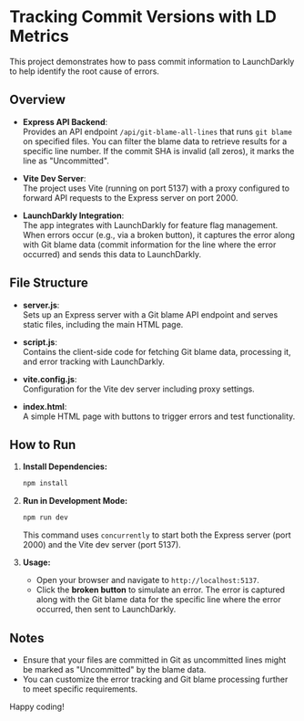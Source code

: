 # Tracking Commit Versions with LD Metrics

This project demonstrates how to pass commit information to LaunchDarkly to help identify the root cause of errors. 

## Overview

- **Express API Backend**:  
  Provides an API endpoint `/api/git-blame-all-lines` that runs `git blame` on specified files. You can filter the blame data to retrieve results for a specific line number. If the commit SHA is invalid (all zeros), it marks the line as "Uncommitted".

- **Vite Dev Server**:  
  The project uses Vite (running on port 5137) with a proxy configured to forward API requests to the Express server on port 2000.

- **LaunchDarkly Integration**:  
  The app integrates with LaunchDarkly for feature flag management. When errors occur (e.g., via a broken button), it captures the error along with Git blame data (commit information for the line where the error occurred) and sends this data to LaunchDarkly.

## File Structure

- **server.js**:  
  Sets up an Express server with a Git blame API endpoint and serves static files, including the main HTML page.

- **script.js**:  
  Contains the client-side code for fetching Git blame data, processing it, and error tracking with LaunchDarkly.

- **vite.config.js**:  
  Configuration for the Vite dev server including proxy settings.

- **index.html**:  
  A simple HTML page with buttons to trigger errors and test functionality.

## How to Run

1. **Install Dependencies:**
   ```bash
   npm install
   ```
2. **Run in Development Mode:**
   ```bash
   npm run dev
   ```
   This command uses `concurrently` to start both the Express server (port 2000) and the Vite dev server (port 5137).

3. **Usage:**
   - Open your browser and navigate to `http://localhost:5137`.
   - Click the **broken button** to simulate an error. The error is captured along with the Git blame data for the specific line where the error occurred, then sent to LaunchDarkly.

## Notes

- Ensure that your files are committed in Git as uncommitted lines might be marked as "Uncommitted" by the blame data.
- You can customize the error tracking and Git blame processing further to meet specific requirements.

Happy coding!
